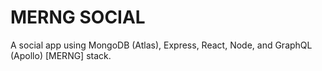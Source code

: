 # MERNG SOCIAL

A social app using MongoDB (Atlas), Express, React, Node, and GraphQL (Apollo) [MERNG] stack.